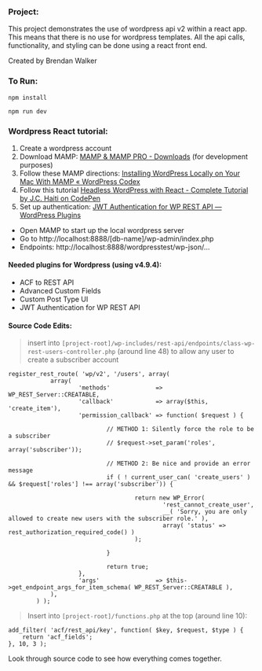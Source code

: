 ### Project:
This project demonstrates the use of wordpress api v2 within a react app. This means that there is no use for wordpress templates. All the api calls, functionality, and styling can be done using a react front end.

Created by Brendan Walker

### To Run:

`npm install`

`npm run dev`


### Wordpress React tutorial:
1. Create a wordpress account
2. Download MAMP: [MAMP & MAMP PRO - Downloads](https://www.mamp.info/en/downloads/) (for development purposes)
3. Follow these MAMP directions: [Installing WordPress Locally on Your Mac With MAMP « WordPress Codex](https://codex.wordpress.org/Installing_WordPress_Locally_on_Your_Mac_With_MAMP)
4. Follow this tutorial [Headless WordPress with React - Complete Tutorial by J.C. Haiti on CodePen](https://codepen.io/jchiatt/post/headless-wordpress-with-react-complete-tutorial)
5. Set up authentication: [JWT Authentication for WP REST API — WordPress Plugins](https://wordpress.org/plugins/jwt-authentication-for-wp-rest-api/)

* Open MAMP to start up the local wordpress server
* Go to http://localhost:8888/[db-name]/wp-admin/index.php
* Endpoints: http://localhost:8888/wordpresstest/wp-json/…


#### Needed plugins for Wordpress (using v4.9.4):
* ACF to REST API
* Advanced Custom Fields
* Custom Post Type UI
* JWT Authentication for WP REST API

#### Source Code Edits:
>insert into `[project-root]/wp-includes/rest-api/endpoints/class-wp-rest-users-controller.php` (around line 48) to allow any user to create a subscriber account

```
register_rest_route( 'wp/v2', '/users', array(
			array(
					'methods'             => WP_REST_Server::CREATABLE,
					'callback'            => array($this, 'create_item'),
					'permission_callback' => function( $request ) {

							// METHOD 1: Silently force the role to be a subscriber
							// $request->set_param('roles', array('subscriber'));

							// METHOD 2: Be nice and provide an error message
							if ( ! current_user_can( 'create_users' ) && $request['roles'] !== array('subscriber')) {

									return new WP_Error(
											'rest_cannot_create_user',
											__( 'Sorry, you are only allowed to create new users with the subscriber role.' ),
											array( 'status' => rest_authorization_required_code() )
									);

							}

							return true;
					},
					'args'                => $this->get_endpoint_args_for_item_schema( WP_REST_Server::CREATABLE ),
			),
		) );
```

>Insert into `[project-root]/functions.php` at the top (around line 10):

```
add_filter( 'acf/rest_api/key', function( $key, $request, $type ) {
	return 'acf_fields';
}, 10, 3 );

```

Look through source code to see how everything comes together.
